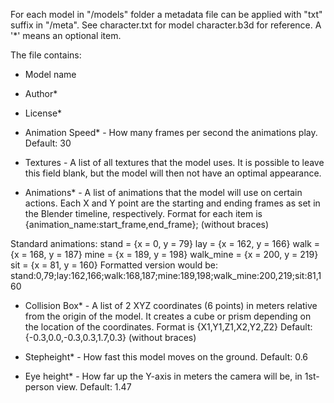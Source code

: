 For each model in "/models" folder a metadata file can be applied with "txt" suffix in "/meta". See character.txt for model character.b3d for reference. A '*' means an optional item.

The file contains:

- Model name

- Author*

- License*

- Animation Speed* - How many frames per second the animations play. Default: 30

- Textures - A list of all textures that the model uses. It is possible to leave this field blank, but the model will then not have an optimal appearance.

- Animations* - A list of animations that the model will use on certain actions. Each X and Y point are the starting and ending frames as set in the Blender timeline, respectively. Format for each item is {animation_name:start_frame,end_frame}; (without braces)

Standard animations:
stand     = {x = 0,   y = 79}
lay       = {x = 162, y = 166}
walk      = {x = 168, y = 187}
mine      = {x = 189, y = 198}
walk_mine = {x = 200, y = 219}
sit       = {x = 81,  y = 160}
Formatted version would be: stand:0,79;lay:162,166;walk:168,187;mine:189,198;walk_mine:200,219;sit:81,160

- Collision Box* - A list of 2 XYZ coordinates (6 points) in meters relative from the origin of the model. It creates a cube or prism depending on the location of the coordinates. Format is {X1,Y1,Z1,X2,Y2,Z2} Default: {-0.3,0.0,-0.3,0.3,1.7,0.3} (without braces)

- Stepheight* - How fast this model moves on the ground. Default: 0.6

- Eye height* - How far up the Y-axis in meters the camera will be, in 1st-person view. Default: 1.47
